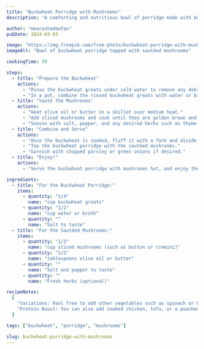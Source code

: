 ```yaml
---
title: "Buckwheat Porridge with Mushrooms"
description: "A comforting and nutritious bowl of porridge made with buckwheat groats and savory sautéed mushrooms."

author: "mearashadowfax"
pubDate: 2024-03-03

image: "https://img.freepik.com/free-photo/buckwheat-porridge-with-mushrooms_658428-155.jpg?t=st=1727546402~exp=1727550002~hmac=ba7f294773bc5a0cebc5b4ff2843d3ebc4a8a7acfe744952e906b17598f85bec&w=740"
imageAlt: "Bowl of buckwheat porridge topped with sautéed mushrooms"

cookingTime: 30

steps:
  - title: "Prepare the Buckwheat"
    actions:
      - "Rinse the buckwheat groats under cold water to remove any debris."
      - "In a pot, combine the rinsed buckwheat groats with water or broth in a 2:1 ratio (2 parts liquid to 1 part buckwheat). Bring to a boil, then reduce heat to low, cover, and simmer for about 15-20 minutes or until the groats are tender and the liquid is absorbed."
  - title: "Sauté the Mushrooms"
    actions:
      - "Heat olive oil or butter in a skillet over medium heat."
      - "Add sliced mushrooms and cook until they are golden brown and tender, about 5-7 minutes."
      - "Season with salt, pepper, and any desired herbs such as thyme or rosemary. Set aside."
  - title: "Combine and Serve"
    actions:
      - "Once the buckwheat is cooked, fluff it with a fork and divide it into serving bowls."
      - "Top the buckwheat porridge with the sautéed mushrooms."
      - "Garnish with chopped parsley or green onions if desired."
  - title: "Enjoy!"
    actions:
      - "Serve the buckwheat porridge with mushrooms hot, and enjoy the comforting and nutritious meal!"

ingredients:
  - title: "For the Buckwheat Porridge:"
    items:
      - quantity: "1/4"
        name: "cup buckwheat groats"
      - quantity: "1/2"
        name: "cup water or broth"
      - quantity: ""
        name: "Salt to taste"
  - title: "For the Sautéed Mushrooms:"
    items:
      - quantity: "1/2"
        name: "cup sliced mushrooms (such as button or cremini)"
      - quantity: "1/2"
        name: "tablespoons olive oil or butter"
      - quantity: ""
        name: "Salt and pepper to taste"
      - quantity: ""
        name: "Fresh herbs (optional)"

recipeNotes:
  [
    "Variations: Feel free to add other vegetables such as spinach or kale to the porridge for added nutrition and flavor.",
    "Protein Boost: You can also add cooked chicken, tofu, or a poached egg on top of the porridge for extra protein.",
  ]

tags: ["buckwheat", "porridge", "mushrooms"]

slug: buckwheat-porridge-with-mushrooms
---
```

